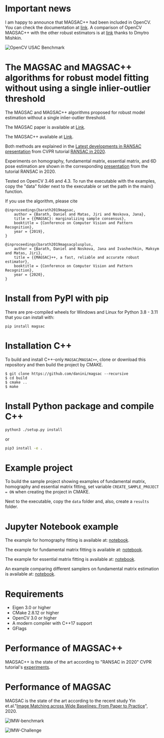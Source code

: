 # Important news

I am happy to announce that MAGSAC++ had been included in OpenCV.
You can check the documentation at [link](https://docs.opencv.org/4.5.2/d1/df1/md__build_master-contrib_docs-lin64_opencv_doc_tutorials_calib3d_usac.html).
A comparison of OpenCV MAGSAC++ with the other robust estimators is at [link](https://opencv.org/evaluating-opencvs-new-ransacs/) thanks to Dmytro Mishkin. 

![OpenCV USAC Benchmark](https://opencv.org/wp-content/uploads/2021/06/1-1024x530.png)

# The MAGSAC and MAGSAC++ algorithms for robust model fitting without using a single inlier-outlier threshold

The MAGSAC and MAGSAC++ algorithms proposed for robust model estimation without a single inlier-outlier threshold.

The MAGSAC paper is available at [Link](https://openaccess.thecvf.com/content_CVPR_2019/html/Barath_MAGSAC_Marginalizing_Sample_Consensus_CVPR_2019_paper.html).

The MAGSAC++ available at [Link](https://openaccess.thecvf.com/content_CVPR_2020/papers/Barath_MAGSAC_a_Fast_Reliable_and_Accurate_Robust_Estimator_CVPR_2020_paper.pdf).

Both methods are explained in the [Latest developments in RANSAC presentation](https://www.youtube.com/watch?v=Nfd9dzeSSG8&feature=youtu.be) from CVPR tutorial [RANSAC in 2020](http://cmp.felk.cvut.cz/cvpr2020-ransac-tutorial/).

Experiments on homography, fundamental matrix, essential matrix, and 6D pose estimation are shown in the corresponding [presentation](https://www.youtube.com/watch?v=igRydL72160&feature=youtu.be) from the tutorial RANSAC in 2020.

Tested on OpenCV 3.46 and 4.3.
To run the executable with the examples, copy the "data" folder next to the executable or set the path in the main() function.


If you use the algorithm, please cite

```
@inproceedings{barath2019magsac,
	author = {Barath, Daniel and Matas, Jiri and Noskova, Jana},
	title = {{MAGSAC}: marginalizing sample consensus},
	booktitle = {Conference on Computer Vision and Pattern Recognition},
	year = {2019},
}

@inproceedings{barath2019magsacplusplus,
	author = {Barath, Daniel and Noskova, Jana and Ivashechkin, Maksym and Matas, Jiri},
	title = {{MAGSAC}++, a fast, reliable and accurate robust estimator},
	booktitle = {Conference on Computer Vision and Pattern Recognition},
	year = {2020},
}

```

# Install from PyPI with pip
There are pre-compiled wheels for Windows and Linux for Python 3.8 - 3.11 that you can install with:

```
pip install magsac
```

# Installation C++

To build and install C++-only `MAGSAC`/`MAGSAC++`, clone or download this repository and then build the project by CMAKE. 
```shell
$ git clone https://github.com/danini/magsac --recursive
$ cd build
$ cmake ..
$ make
```

# Install Python package and compile C++

```bash
python3 ./setup.py install
```

or

```bash
pip3 install -e .
```

# Example project

To build the sample project showing examples of fundamental matrix, homography and essential matrix fitting, set variable `CREATE_SAMPLE_PROJECT = ON` when creating the project in CMAKE. 

Next to the executable, copy the `data` folder and, also, create a `results` folder. 

# Jupyter Notebook example

The example for homography fitting is available at: [notebook](examples/example_homography.ipynb).

The example for fundamental matrix fitting is available at: [notebook](examples/example_fundamental_matrix.ipynb).

The example for essential matrix fitting is available at: [notebook](examples/example_essential_matrix.ipynb).

An example comparing different samplers on fundamental matrix estimation is available at: [notebook](examples/example_samplers.ipynb).

# Requirements

- Eigen 3.0 or higher
- CMake 2.8.12 or higher
- OpenCV 3.0 or higher
- A modern compiler with C++17 support
- GFlags

# Performance of MAGSAC++

MAGSAC++ is the state of the art according to "RANSAC in 2020" CVPR tutorial's [experiments](http://cmp.felk.cvut.cz/cvpr2020-ransac-tutorial/presentations/RANSAC-CVPR20-Mishkin.pdf).

# Performance of MAGSAC

MAGSAC is the state of the art according to the recent study Yin et.al."[Image Matching across Wide Baselines: From Paper to Practice](https://arxiv.org/abs/2003.01587.pdf)", 2020.

![IMW-benchmark](img/ransacs.png)


![IMW-Challenge](img/ransacs2.png)
